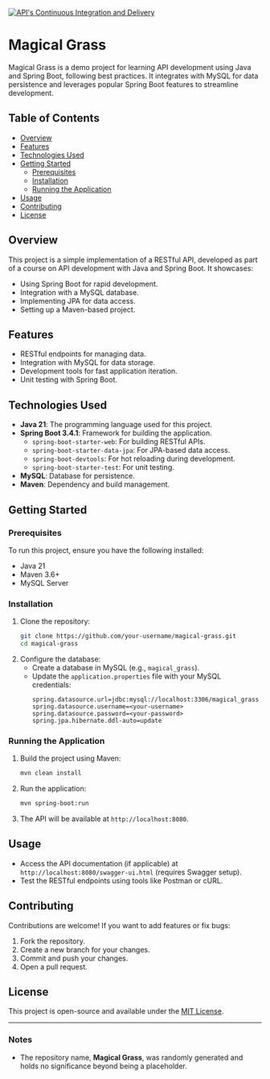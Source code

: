 [![API's Continuous Integration and Delivery](https://github.com/igorpaiva/magical-grass/actions/workflows/ci.yml/badge.svg)](https://github.com/igorpaiva/magical-grass/actions/workflows/ci.yml)

# Magical Grass

Magical Grass is a demo project for learning API development using Java and Spring Boot, following best practices. It integrates with MySQL for data persistence and leverages popular Spring Boot features to streamline development.

## Table of Contents
- [Overview](#overview)
- [Features](#features)
- [Technologies Used](#technologies-used)
- [Getting Started](#getting-started)
  - [Prerequisites](#prerequisites)
  - [Installation](#installation)
  - [Running the Application](#running-the-application)
- [Usage](#usage)
- [Contributing](#contributing)
- [License](#license)

## Overview
This project is a simple implementation of a RESTful API, developed as part of a course on API development with Java and Spring Boot. It showcases:
- Using Spring Boot for rapid development.
- Integration with a MySQL database.
- Implementing JPA for data access.
- Setting up a Maven-based project.

## Features
- RESTful endpoints for managing data.
- Integration with MySQL for data storage.
- Development tools for fast application iteration.
- Unit testing with Spring Boot.

## Technologies Used
- **Java 21**: The programming language used for this project.
- **Spring Boot 3.4.1**: Framework for building the application.
  - `spring-boot-starter-web`: For building RESTful APIs.
  - `spring-boot-starter-data-jpa`: For JPA-based data access.
  - `spring-boot-devtools`: For hot reloading during development.
  - `spring-boot-starter-test`: For unit testing.
- **MySQL**: Database for persistence.
- **Maven**: Dependency and build management.

## Getting Started

### Prerequisites
To run this project, ensure you have the following installed:
- Java 21
- Maven 3.6+
- MySQL Server

### Installation
1. Clone the repository:
   ```bash
   git clone https://github.com/your-username/magical-grass.git
   cd magical-grass
   ```
2. Configure the database:
   - Create a database in MySQL (e.g., `magical_grass`).
   - Update the `application.properties` file with your MySQL credentials:
     ```properties
     spring.datasource.url=jdbc:mysql://localhost:3306/magical_grass
     spring.datasource.username=<your-username>
     spring.datasource.password=<your-password>
     spring.jpa.hibernate.ddl-auto=update
     ```

### Running the Application
1. Build the project using Maven:
   ```bash
   mvn clean install
   ```
2. Run the application:
   ```bash
   mvn spring-boot:run
   ```
3. The API will be available at `http://localhost:8080`.

## Usage
- Access the API documentation (if applicable) at `http://localhost:8080/swagger-ui.html` (requires Swagger setup).
- Test the RESTful endpoints using tools like Postman or cURL.

## Contributing
Contributions are welcome! If you want to add features or fix bugs:
1. Fork the repository.
2. Create a new branch for your changes.
3. Commit and push your changes.
4. Open a pull request.

## License
This project is open-source and available under the [MIT License](LICENSE).

---

### Notes
- The repository name, **Magical Grass**, was randomly generated and holds no significance beyond being a placeholder.

